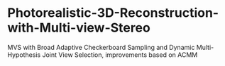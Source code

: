 # Photorealistic-3D-Reconstruction-with-Multi-view-Stereo
MVS with Broad Adaptive Checkerboard Sampling and Dynamic Multi-Hypothesis Joint View Selection, improvements based on ACMM
